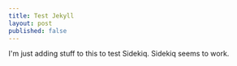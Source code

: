 ```yaml
---
title: Test Jekyll
layout: post
published: false
---
```

I'm just adding stuff to this to test Sidekiq. Sidekiq seems to work.